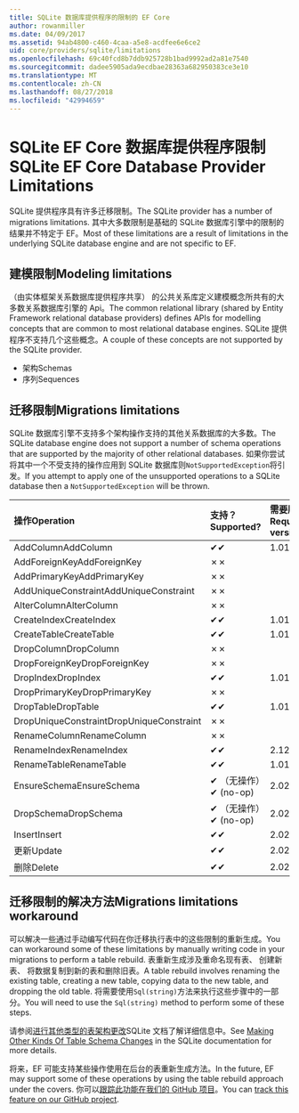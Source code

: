 ```yaml
---
title: SQLite 数据库提供程序的限制的 EF Core
author: rowanmiller
ms.date: 04/09/2017
ms.assetid: 94ab4800-c460-4caa-a5e8-acdfee6e6ce2
uid: core/providers/sqlite/limitations
ms.openlocfilehash: 69c40fcd8b7ddb925728b1bad9992ad2a81e7540
ms.sourcegitcommit: dadee5905ada9ecdbae28363a682950383ce3e10
ms.translationtype: MT
ms.contentlocale: zh-CN
ms.lasthandoff: 08/27/2018
ms.locfileid: "42994659"
---
```

# <a name="sqlite-ef-core-database-provider-limitations"></a><span data-ttu-id="93cfd-102">SQLite EF Core 数据库提供程序限制</span><span class="sxs-lookup"><span data-stu-id="93cfd-102">SQLite EF Core Database Provider Limitations</span></span>

<span data-ttu-id="93cfd-103">SQLite 提供程序具有许多迁移限制。</span><span class="sxs-lookup"><span data-stu-id="93cfd-103">The SQLite provider has a number of migrations limitations.</span></span> <span data-ttu-id="93cfd-104">其中大多数限制是基础的 SQLite 数据库引擎中的限制的结果并不特定于 EF。</span><span class="sxs-lookup"><span data-stu-id="93cfd-104">Most of these limitations are a result of limitations in the underlying SQLite database engine and are not specific to EF.</span></span>

## <a name="modeling-limitations"></a><span data-ttu-id="93cfd-105">建模限制</span><span class="sxs-lookup"><span data-stu-id="93cfd-105">Modeling limitations</span></span>

<span data-ttu-id="93cfd-106">（由实体框架关系数据库提供程序共享） 的公共关系库定义建模概念所共有的大多数关系数据库引擎的 Api。</span><span class="sxs-lookup"><span data-stu-id="93cfd-106">The common relational library (shared by Entity Framework relational database providers) defines APIs for modelling concepts that are common to most relational database engines.</span></span> <span data-ttu-id="93cfd-107">SQLite 提供程序不支持几个这些概念。</span><span class="sxs-lookup"><span data-stu-id="93cfd-107">A couple of these concepts are not supported by the SQLite provider.</span></span>

* <span data-ttu-id="93cfd-108">架构</span><span class="sxs-lookup"><span data-stu-id="93cfd-108">Schemas</span></span>
* <span data-ttu-id="93cfd-109">序列</span><span class="sxs-lookup"><span data-stu-id="93cfd-109">Sequences</span></span>

## <a name="migrations-limitations"></a><span data-ttu-id="93cfd-110">迁移限制</span><span class="sxs-lookup"><span data-stu-id="93cfd-110">Migrations limitations</span></span>

<span data-ttu-id="93cfd-111">SQLite 数据库引擎不支持多个架构操作支持的其他关系数据库的大多数。</span><span class="sxs-lookup"><span data-stu-id="93cfd-111">The SQLite database engine does not support a number of schema operations that are supported by the majority of other relational databases.</span></span> <span data-ttu-id="93cfd-112">如果你尝试将其中一个不受支持的操作应用到 SQLite 数据库则`NotSupportedException`将引发。</span><span class="sxs-lookup"><span data-stu-id="93cfd-112">If you attempt to apply one of the unsupported operations to a SQLite database then a `NotSupportedException` will be thrown.</span></span>

| <span data-ttu-id="93cfd-113">操作</span><span class="sxs-lookup"><span data-stu-id="93cfd-113">Operation</span></span>            | <span data-ttu-id="93cfd-114">支持？</span><span class="sxs-lookup"><span data-stu-id="93cfd-114">Supported?</span></span> | <span data-ttu-id="93cfd-115">需要版本</span><span class="sxs-lookup"><span data-stu-id="93cfd-115">Requires version</span></span> |
|:---------------------|:-----------|:-----------------|
| <span data-ttu-id="93cfd-116">AddColumn</span><span class="sxs-lookup"><span data-stu-id="93cfd-116">AddColumn</span></span>            | <span data-ttu-id="93cfd-117">✔</span><span class="sxs-lookup"><span data-stu-id="93cfd-117">✔</span></span>          | <span data-ttu-id="93cfd-118">1.0</span><span class="sxs-lookup"><span data-stu-id="93cfd-118">1.0</span></span>              |
| <span data-ttu-id="93cfd-119">AddForeignKey</span><span class="sxs-lookup"><span data-stu-id="93cfd-119">AddForeignKey</span></span>        | <span data-ttu-id="93cfd-120">✗</span><span class="sxs-lookup"><span data-stu-id="93cfd-120">✗</span></span>          |                  |
| <span data-ttu-id="93cfd-121">AddPrimaryKey</span><span class="sxs-lookup"><span data-stu-id="93cfd-121">AddPrimaryKey</span></span>        | <span data-ttu-id="93cfd-122">✗</span><span class="sxs-lookup"><span data-stu-id="93cfd-122">✗</span></span>          |                  |
| <span data-ttu-id="93cfd-123">AddUniqueConstraint</span><span class="sxs-lookup"><span data-stu-id="93cfd-123">AddUniqueConstraint</span></span>  | <span data-ttu-id="93cfd-124">✗</span><span class="sxs-lookup"><span data-stu-id="93cfd-124">✗</span></span>          |                  |
| <span data-ttu-id="93cfd-125">AlterColumn</span><span class="sxs-lookup"><span data-stu-id="93cfd-125">AlterColumn</span></span>          | <span data-ttu-id="93cfd-126">✗</span><span class="sxs-lookup"><span data-stu-id="93cfd-126">✗</span></span>          |                  |
| <span data-ttu-id="93cfd-127">CreateIndex</span><span class="sxs-lookup"><span data-stu-id="93cfd-127">CreateIndex</span></span>          | <span data-ttu-id="93cfd-128">✔</span><span class="sxs-lookup"><span data-stu-id="93cfd-128">✔</span></span>          | <span data-ttu-id="93cfd-129">1.0</span><span class="sxs-lookup"><span data-stu-id="93cfd-129">1.0</span></span>              |
| <span data-ttu-id="93cfd-130">CreateTable</span><span class="sxs-lookup"><span data-stu-id="93cfd-130">CreateTable</span></span>          | <span data-ttu-id="93cfd-131">✔</span><span class="sxs-lookup"><span data-stu-id="93cfd-131">✔</span></span>          | <span data-ttu-id="93cfd-132">1.0</span><span class="sxs-lookup"><span data-stu-id="93cfd-132">1.0</span></span>              |
| <span data-ttu-id="93cfd-133">DropColumn</span><span class="sxs-lookup"><span data-stu-id="93cfd-133">DropColumn</span></span>           | <span data-ttu-id="93cfd-134">✗</span><span class="sxs-lookup"><span data-stu-id="93cfd-134">✗</span></span>          |                  |
| <span data-ttu-id="93cfd-135">DropForeignKey</span><span class="sxs-lookup"><span data-stu-id="93cfd-135">DropForeignKey</span></span>       | <span data-ttu-id="93cfd-136">✗</span><span class="sxs-lookup"><span data-stu-id="93cfd-136">✗</span></span>          |                  |
| <span data-ttu-id="93cfd-137">DropIndex</span><span class="sxs-lookup"><span data-stu-id="93cfd-137">DropIndex</span></span>            | <span data-ttu-id="93cfd-138">✔</span><span class="sxs-lookup"><span data-stu-id="93cfd-138">✔</span></span>          | <span data-ttu-id="93cfd-139">1.0</span><span class="sxs-lookup"><span data-stu-id="93cfd-139">1.0</span></span>              |
| <span data-ttu-id="93cfd-140">DropPrimaryKey</span><span class="sxs-lookup"><span data-stu-id="93cfd-140">DropPrimaryKey</span></span>       | <span data-ttu-id="93cfd-141">✗</span><span class="sxs-lookup"><span data-stu-id="93cfd-141">✗</span></span>          |                  |
| <span data-ttu-id="93cfd-142">DropTable</span><span class="sxs-lookup"><span data-stu-id="93cfd-142">DropTable</span></span>            | <span data-ttu-id="93cfd-143">✔</span><span class="sxs-lookup"><span data-stu-id="93cfd-143">✔</span></span>          | <span data-ttu-id="93cfd-144">1.0</span><span class="sxs-lookup"><span data-stu-id="93cfd-144">1.0</span></span>              |
| <span data-ttu-id="93cfd-145">DropUniqueConstraint</span><span class="sxs-lookup"><span data-stu-id="93cfd-145">DropUniqueConstraint</span></span> | <span data-ttu-id="93cfd-146">✗</span><span class="sxs-lookup"><span data-stu-id="93cfd-146">✗</span></span>          |                  |
| <span data-ttu-id="93cfd-147">RenameColumn</span><span class="sxs-lookup"><span data-stu-id="93cfd-147">RenameColumn</span></span>         | <span data-ttu-id="93cfd-148">✗</span><span class="sxs-lookup"><span data-stu-id="93cfd-148">✗</span></span>          |                  |
| <span data-ttu-id="93cfd-149">RenameIndex</span><span class="sxs-lookup"><span data-stu-id="93cfd-149">RenameIndex</span></span>          | <span data-ttu-id="93cfd-150">✔</span><span class="sxs-lookup"><span data-stu-id="93cfd-150">✔</span></span>          | <span data-ttu-id="93cfd-151">2.1</span><span class="sxs-lookup"><span data-stu-id="93cfd-151">2.1</span></span>              |
| <span data-ttu-id="93cfd-152">RenameTable</span><span class="sxs-lookup"><span data-stu-id="93cfd-152">RenameTable</span></span>          | <span data-ttu-id="93cfd-153">✔</span><span class="sxs-lookup"><span data-stu-id="93cfd-153">✔</span></span>          | <span data-ttu-id="93cfd-154">1.0</span><span class="sxs-lookup"><span data-stu-id="93cfd-154">1.0</span></span>              |
| <span data-ttu-id="93cfd-155">EnsureSchema</span><span class="sxs-lookup"><span data-stu-id="93cfd-155">EnsureSchema</span></span>         | <span data-ttu-id="93cfd-156">✔ （无操作）</span><span class="sxs-lookup"><span data-stu-id="93cfd-156">✔ (no-op)</span></span>  | <span data-ttu-id="93cfd-157">2.0</span><span class="sxs-lookup"><span data-stu-id="93cfd-157">2.0</span></span>              |
| <span data-ttu-id="93cfd-158">DropSchema</span><span class="sxs-lookup"><span data-stu-id="93cfd-158">DropSchema</span></span>           | <span data-ttu-id="93cfd-159">✔ （无操作）</span><span class="sxs-lookup"><span data-stu-id="93cfd-159">✔ (no-op)</span></span>  | <span data-ttu-id="93cfd-160">2.0</span><span class="sxs-lookup"><span data-stu-id="93cfd-160">2.0</span></span>              |
| <span data-ttu-id="93cfd-161">Insert</span><span class="sxs-lookup"><span data-stu-id="93cfd-161">Insert</span></span>               | <span data-ttu-id="93cfd-162">✔</span><span class="sxs-lookup"><span data-stu-id="93cfd-162">✔</span></span>          | <span data-ttu-id="93cfd-163">2.0</span><span class="sxs-lookup"><span data-stu-id="93cfd-163">2.0</span></span>              |
| <span data-ttu-id="93cfd-164">更新</span><span class="sxs-lookup"><span data-stu-id="93cfd-164">Update</span></span>               | <span data-ttu-id="93cfd-165">✔</span><span class="sxs-lookup"><span data-stu-id="93cfd-165">✔</span></span>          | <span data-ttu-id="93cfd-166">2.0</span><span class="sxs-lookup"><span data-stu-id="93cfd-166">2.0</span></span>              |
| <span data-ttu-id="93cfd-167">删除</span><span class="sxs-lookup"><span data-stu-id="93cfd-167">Delete</span></span>               | <span data-ttu-id="93cfd-168">✔</span><span class="sxs-lookup"><span data-stu-id="93cfd-168">✔</span></span>          | <span data-ttu-id="93cfd-169">2.0</span><span class="sxs-lookup"><span data-stu-id="93cfd-169">2.0</span></span>              |

## <a name="migrations-limitations-workaround"></a><span data-ttu-id="93cfd-170">迁移限制的解决方法</span><span class="sxs-lookup"><span data-stu-id="93cfd-170">Migrations limitations workaround</span></span>

<span data-ttu-id="93cfd-171">可以解决一些通过手动编写代码在你迁移执行表中的这些限制的重新生成。</span><span class="sxs-lookup"><span data-stu-id="93cfd-171">You can workaround some of these limitations by manually writing code in your migrations to perform a table rebuild.</span></span> <span data-ttu-id="93cfd-172">表重新生成涉及重命名现有表、 创建新表、 将数据复制到新的表和删除旧表。</span><span class="sxs-lookup"><span data-stu-id="93cfd-172">A table rebuild involves renaming the existing table, creating a new table, copying data to the new table, and dropping the old table.</span></span> <span data-ttu-id="93cfd-173">将需要使用`Sql(string)`方法来执行这些步骤中的一部分。</span><span class="sxs-lookup"><span data-stu-id="93cfd-173">You will need to use the `Sql(string)` method to perform some of these steps.</span></span>

<span data-ttu-id="93cfd-174">请参阅[进行其他类型的表架构更改](http://sqlite.org/lang_altertable.html#otheralter)SQLite 文档了解详细信息中。</span><span class="sxs-lookup"><span data-stu-id="93cfd-174">See [Making Other Kinds Of Table Schema Changes](http://sqlite.org/lang_altertable.html#otheralter) in the SQLite documentation for more details.</span></span>

<span data-ttu-id="93cfd-175">将来，EF 可能支持某些操作使用在后台的表重新生成方法。</span><span class="sxs-lookup"><span data-stu-id="93cfd-175">In the future, EF may support some of these operations by using the table rebuild approach under the covers.</span></span> <span data-ttu-id="93cfd-176">你可以[跟踪此功能在我们的 GitHub 项目](https://github.com/aspnet/EntityFrameworkCore/issues/329)。</span><span class="sxs-lookup"><span data-stu-id="93cfd-176">You can [track this feature on our GitHub project](https://github.com/aspnet/EntityFrameworkCore/issues/329).</span></span>
